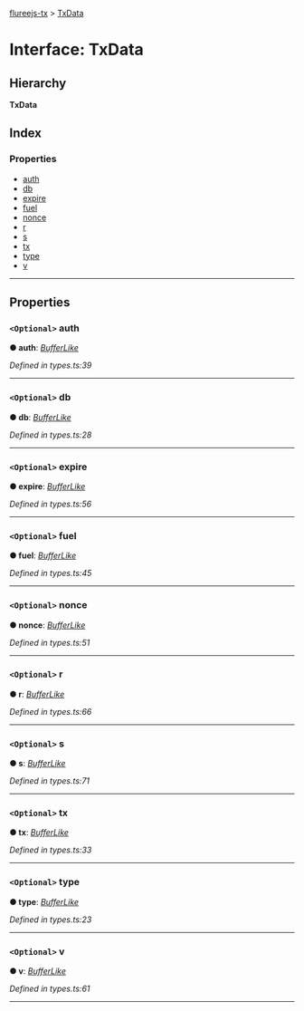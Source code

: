 [flureejs-tx](../README.md) > [TxData](../interfaces/txdata.md)

# Interface: TxData

## Hierarchy

**TxData**

## Index

### Properties

- [auth](txdata.md#auth)
- [db](txdata.md#db)
- [expire](txdata.md#expire)
- [fuel](txdata.md#fuel)
- [nonce](txdata.md#nonce)
- [r](txdata.md#r)
- [s](txdata.md#s)
- [tx](txdata.md#tx)
- [type](txdata.md#type)
- [v](txdata.md#v)

---

## Properties

<a id="auth"></a>

### `<Optional>` auth

**● auth**: _[BufferLike](../#bufferlike)_

_Defined in types.ts:39_

---

<a id="db"></a>

### `<Optional>` db

**● db**: _[BufferLike](../#bufferlike)_

_Defined in types.ts:28_

---

<a id="expire"></a>

### `<Optional>` expire

**● expire**: _[BufferLike](../#bufferlike)_

_Defined in types.ts:56_

---

<a id="fuel"></a>

### `<Optional>` fuel

**● fuel**: _[BufferLike](../#bufferlike)_

_Defined in types.ts:45_

---

<a id="nonce"></a>

### `<Optional>` nonce

**● nonce**: _[BufferLike](../#bufferlike)_

_Defined in types.ts:51_

---

<a id="r"></a>

### `<Optional>` r

**● r**: _[BufferLike](../#bufferlike)_

_Defined in types.ts:66_

---

<a id="s"></a>

### `<Optional>` s

**● s**: _[BufferLike](../#bufferlike)_

_Defined in types.ts:71_

---

<a id="tx"></a>

### `<Optional>` tx

**● tx**: _[BufferLike](../#bufferlike)_

_Defined in types.ts:33_

---

<a id="type"></a>

### `<Optional>` type

**● type**: _[BufferLike](../#bufferlike)_

_Defined in types.ts:23_

---

<a id="v"></a>

### `<Optional>` v

**● v**: _[BufferLike](../#bufferlike)_

_Defined in types.ts:61_

---
